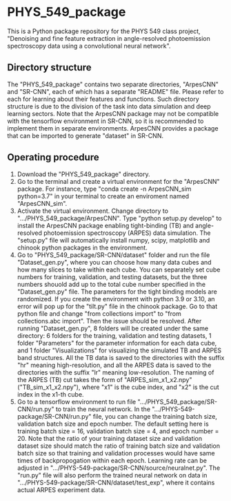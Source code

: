 # PHYS_549_package
This is a Python package repository for the PHYS 549 class project, "Denoising and fine feature extraction in angle-resolved photoemission spectroscopy data using a convolutional neural network".

## Directory structure
The "PHYS_549_package" contains two separate directories, "ArpesCNN" and "SR-CNN", each of which has a separate "README" file. Please refer to each for learning about their features and functions. Such directory structure is due to the division of the task into data simulation and deep learning sectors. Note that the ArpesCNN package may not be compatible with the tensorflow environment in SR-CNN, so it is recommended to implement them in separate environments. ArpesCNN provides a package that can be imported to generate "dataset" in SR-CNN.

## Operating procedure
1. Download the "PHYS_549_package" directory.
2. Go to the terminal and create a virtual environment for the "ArpesCNN" package. For instance, type "conda create -n ArpesCNN_sim python=3.7" in your terminal to create an enviroment named "ArpesCNN_sim". 
3. Activate the virtual environment. Change directory to ".../PHYS_549_package/ArpesCNN". Type "python setup.py develop" to install the ArpesCNN package enabling tight-binding (TB) and angle-resolved photoemission spectroscopy (ARPES) data simulation. The "setup.py" file will automatically install numpy, scipy, matplotlib and chinook python packages in the environment.
3. Go to "PHYS_549_package/SR-CNN/dataset" folder and run the file "Dataset_gen.py", where you can choose how many data cubes and how many slices to 
take within each cube. You can separately set cube numbers for training, validation, and testing datasets, but the three numbers shouold add up to the total cube number specified in the "Dataset_gen.py" file. The parameters for the tight binding models are randomized. If you create the environment with python 3.9 or 3.10, an error will pop up for the "tilt.py" file in the chinook package. Go to that python file and change "from collections import" to "from collections.abc import". Then the issue should be resolved. After running "Dataset_gen.py", 8 folders will be created under the same directory: 6 folders for the training, validation and testing datasets, 1 folder "Parameters" for the parameter information for each data cube, and 1 folder "Visualizations" for visualizing the simulated TB and ARPES band structures. All the TB data is saved to the directories with the suffix "hr" meaning high-resolution, and all the ARPES data is saved to the directories with the suffix "lr" meaning low-resolution. The naming of the ARPES (TB) cut takes the form of "ARPES_sim_x1_x2.npy" ("TB_sim_x1_x2.npy"), where "x1" is the cube index, and "x2" is the cut index in the x1-th cube.
5. Go to a tensorflow environment to run file ".../PHYS_549_package/SR-CNN/run.py" to train the neural network. In the ".../PHYS-549-package/SR-CNN/run.py" file, you can change the training batch size, validation batch size and epoch number. The default setting here is training batch size = 16, validation batch size = 4, and epoch number = 20. Note that the ratio of your training dataset size and validation dataset size should match the ratio of training batch size and validation batch size so that training and validation processes would have same times of backpropogation within each epoch. Learning rate can be adjusted in ".../PHYS-549-package/SR-CNN/source/neuralnet.py". The "run.py" file will also perform the trained neural network on data in ".../PHYS-549-package/SR-CNN/dataset/test_exp", where it contains actual ARPES experiment data.
